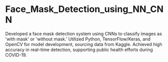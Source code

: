 # Face_Mask_Detection_using_NN_CNN
Developed a face mask detection system using CNNs to classify images as 'with mask' or 'without mask.' Utilized Python, TensorFlow/Keras, and OpenCV for model development, sourcing data from Kaggle. Achieved high accuracy in real-time detection, supporting public health efforts during COVID-19.
